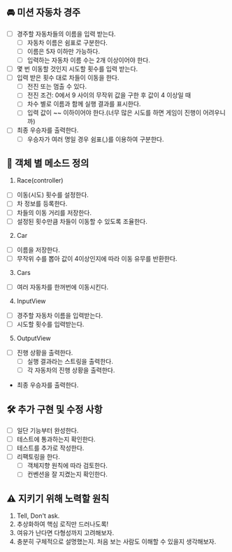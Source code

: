 ## 🚘 미션 자동차 경주  
- [ ] 경주할 자동차들의 이름을 입력 받는다.    
  - [ ] 자동차 이름은 쉼표로 구분한다.  
  - [ ] 이름은 5자 이하만 가능하다.  
  - [ ] 입력하는 자동차 이름 수는 2개 이상이어야 한다.    
- [ ] 몇 번 이동할 것인지 시도할 횟수를 입력 받는다.  
- [ ] 입력 받은 횟수 대로 차들이 이동을 한다.
  - [ ] 전진 또는 멈출 수 있다.
  - [ ] 전진 조건: 0에서 9 사이의 무작위 값을 구한 후 값이 4 이상일 때  
  - [ ] 차수 별로 이름과 함께 실행 결과를 표시한다.  
  - [ ] 입력 값이 ~~ 이하이어야 한다.(너무 많은 시도를 하면 게임이 진행이 어려우니까)  
- [ ] 최종 우승자를 출력한다.
  - [ ] 우승자가 여러 명일 경우 쉼표(,)를 이용하여 구분한다.
  
## 📝 객체 별 메소드 정의  
1. Race(controller)  
- [ ] 이동(시도) 횟수를 설정한다.  
- [ ] 차 정보를 등록한다.  
- [ ] 차들의 이동 거리를 저장한다.  
- [ ] 설정된 횟수만큼 차들이 이동할 수 있도록 조율한다.  
    
2. Car  
- [ ] 이름을 저장한다.  
- [ ] 무작위 수를 뽑아 값이 4이상인지에 따라 이동 유무를 반환한다.  
  
3. Cars  
- [ ] 여러 자동차를 한꺼번에 이동시킨다.  
   
4. InputView  
- [ ] 경주할 자동차 이름을 입력받는다.  
- [ ] 시도할 횟수를 입력받는다.    
   
5. OutputView  
- [ ] 진행 상황을 출력한다.   
  - [ ] 실행 결과라는 스트링을 출력한다.  
  - [ ] 각 자동차의 진행 상황을 출력한다.  
- 최종 우승자를 출력한다.  
  
## 🛠️ 추가 구현 및 수정 사항  
- [ ] 일단 기능부터 완성한다.  
- [ ] 테스트에 통과하는지 확인한다.  
- [ ] 테스트를 추가로 작성한다.  
- [ ] 리팩토링을 한다.  
  - [ ] 객체지향 원칙에 따라 검토한다.  
  - [ ] 컨벤션을 잘 지켰는지 확인한다.  
  
## ⚠️ 지키기 위해 노력할 원칙  
1. Tell, Don't ask.  
2. 추상화하여 핵심 로직만 드러나도록!   
3. 여유가 난다면 다형성까지 고려해보자.  
4. 충분히 구체적으로 설명했는지. 처음 보는 사람도 이해할 수 있을지 생각해보자.   
